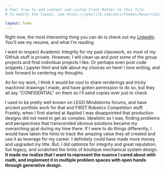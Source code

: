 ```yaml
---
# Feel free to add content and custom Front Matter to this file.
# To modify the layout, see https://jekyllrb.com/docs/themes/#overriding-theme-defaults

layout: home
---
```


Right now, the most interesting thing you can do is check out my [LinkedIn](https://linkedin.com/in/mlmabie). You'll see my resume, and what I'm reading.

I want to respect Academic Integrity for my past classwork, so most of my GitHub stuff is private. However, I will clean up and post some of the group projects and final individual projects I like. Or perhaps even post code snippets / jupyter html and talk about my choices on here! I love writing, and look forward to centering my thoughts.

As for my work, I think it would be cool to share renderings and tricky machinist drawings I made, and have gotten permission to do so, but they all say "CONFIDENTIAL" on them so I'll send copies over just to check.

I used to be pretty well known on LEGO Mindstorms forums, and have ancient portfolio work for that and FIRST Robotics Competition stuff. Frankly, when I first started at Applied I was disappointed that production designs did not need to get as complex. Idealistic as I was, finding problems and perspectives that transcended obvious solutions became my overarching goal during my time there. If I were to do things differently, I would have taken the hints to track the amazing value they all created and use it as leverage for my career. I definitely could have made more money and upgraded my title. But, I did optimize for integrity and great reputation, fun legacy, and scratched the limits of boutique mechanical system design.
**It made me realize that I want to represent the nuance I cared about with math, and implement it in multiple problem spaces with open hands through generative design.**